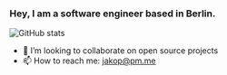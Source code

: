 ### Hey, I am a software engineer based in Berlin.

![GitHub stats](https://github-readme-stats.vercel.app/api?username=haffla&count_private=true&show_icons=true&theme=gruvbox)

- 👯 I’m looking to collaborate on open source projects
- 📫 How to reach me: jakop@pm.me
